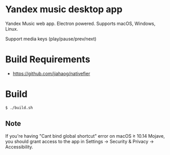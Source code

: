 # Yandex music desktop app
Yandex Music web app. Electron powered. Supports macOS, Windows, Linux.

Support media keys (play/pause/prev/next)

# Build Requirements

* https://github.com/jiahaog/nativefier

# Build

```bash
$ ./build.sh
```

## Note
If you're having "Cant bind global shortcut" error on macOS ≥ 10.14 Mojave, you should grant access to the app in Settings -> Security  & Privacy -> Accessibility.
